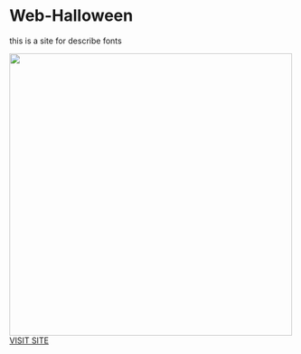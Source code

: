 <h1>Web-Halloween</h1>
<p>this is a site for describe fonts</p>
<img src="image/screencapture.png" width="500px"/>
<a href="https://be-hallowin.netlify.com/">VISIT SITE</a>
